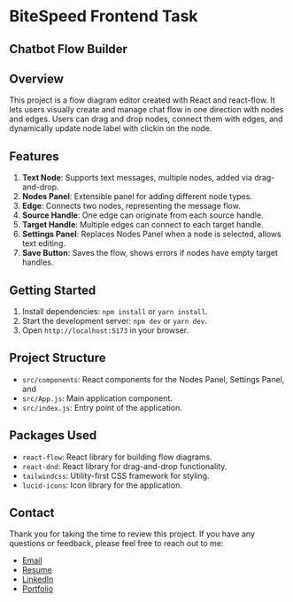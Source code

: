# BiteSpeed Frontend Task
## Chatbot Flow Builder


## Overview
This project is a flow diagram editor created with React and react-flow. It lets users visually create and manage chat flow in one direction with nodes and edges. Users can drag and drop nodes, connect them with edges, and dynamically update node label with clickin on the node.


## Features

1. **Text Node**: Supports text messages, multiple nodes, added via drag-and-drop.
2. **Nodes Panel**: Extensible panel for adding different node types.
3. **Edge**: Connects two nodes, representing the message flow.
4. **Source Handle**: One edge can originate from each source handle.
5. **Target Handle**: Multiple edges can connect to each target handle.
6. **Settings Panel**: Replaces Nodes Panel when a node is selected, allows text editing.
7. **Save Button**: Saves the flow, shows errors if nodes have empty target handles.

## Getting Started

1. Install dependencies: `npm install` or `yarn install`.
2. Start the development server: `npm dev` or `yarn dev`.
3. Open `http://localhost:5173` in your browser.

## Project Structure

- `src/components`: React components for the Nodes Panel, Settings Panel, and 
- `src/App.js`: Main application component.
- `src/index.js`: Entry point of the application.

## Packages Used
- `react-flow`: React library for building flow diagrams.
- `react-dnd`: React library for drag-and-drop functionality.
- `tailwindcss`: Utility-first CSS framework for styling.
- `lucid-icons`: Icon library for the application.


## Contact

Thank you for taking the time to review this project. 
If you have any questions or feedback, please feel free to reach out to me:
- [Email](mailto:gunwant7272@gamil.com)
- [Resume](https://drive.google.com/file/d/1H5MdKVZgxUx1OdEjLrQ2RwKeVpVrAza6/view)
- [LinkedIn](https://www.linkedin.com/in/gunwant-wankhede-37458b202/)
- [Portfolio](https://gunwantwankhede.me)


